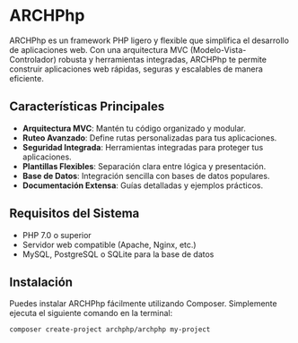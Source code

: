 # ARCHPhp

ARCHPhp es un framework PHP ligero y flexible que simplifica el desarrollo de aplicaciones web. Con una arquitectura MVC (Modelo-Vista-Controlador) robusta y herramientas integradas, ARCHPhp te permite construir aplicaciones web rápidas, seguras y escalables de manera eficiente.

## Características Principales

- **Arquitectura MVC**: Mantén tu código organizado y modular.
- **Ruteo Avanzado**: Define rutas personalizadas para tus aplicaciones.
- **Seguridad Integrada**: Herramientas integradas para proteger tus aplicaciones.
- **Plantillas Flexibles**: Separación clara entre lógica y presentación.
- **Base de Datos**: Integración sencilla con bases de datos populares.
- **Documentación Extensa**: Guías detalladas y ejemplos prácticos.

## Requisitos del Sistema

- PHP 7.0 o superior
- Servidor web compatible (Apache, Nginx, etc.)
- MySQL, PostgreSQL o SQLite para la base de datos

## Instalación

Puedes instalar ARCHPhp fácilmente utilizando Composer. Simplemente ejecuta el siguiente comando en la terminal:

```bash
composer create-project archphp/archphp my-project
